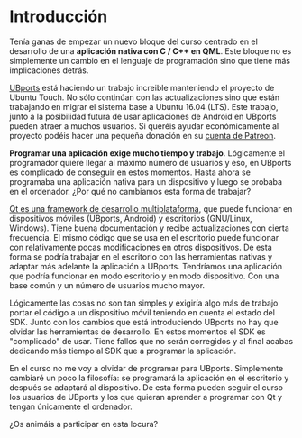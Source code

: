 # Introducción
Tenía ganas de empezar un nuevo bloque del curso centrado en el desarrollo de una **aplicación nativa con C / C++ en QML**. Este bloque no es simplemente un cambio en el lenguaje de programación sino que tiene más implicaciones detrás. 

[UBports](https://ubports.com/) está haciendo un trabajo increible manteniendo el proyecto de Ubuntu Touch. No sólo continúan con las actualizaciones sino que están trabajando en migrar el sistema base a Ubuntu 16.04 (LTS). Este trabajo, junto a la posibilidad futura de usar aplicaciones de Android en UBports pueden atraer a muchos usuarios. Si queréis ayudar económicamente al proyecto podéis hacer una pequeña donación en su [cuenta de Patreon](https://www.patreon.com/ubports).

**Programar una aplicación exige mucho tiempo y trabajo**. Lógicamente el programador quiere llegar al máximo número de usuarios y eso, en UBports es complicado de conseguir en estos momentos. Hasta ahora se programaba una aplicación nativa para un dispositivo y luego se probaba en el ordenador. ¿Por qué no cambiamos esta forma de trabajar? 

[Qt es una framework de desarrollo multiplataforma](https://www.qt.io/), que puede funcionar en dispositivos móviles (UBports, Android) y escritorios (GNU/Linux, Windows). Tiene buena documentación y recibe actualizaciones con cierta frecuencia. El mismo código que se usa en el escritorio puede funcionar con relativamente pocas modificaciones en otros dispositivos. De esta forma se podría trabajar en el escritorio con las herramientas nativas y adaptar más adelante la aplicación a UBports. Tendríamos una aplicación que podría funcionar en modo escritorio y en modo dispositivo. Con una base común y un número de usuarios mucho mayor.

Lógicamente las cosas no son tan simples y exigiría algo más de trabajo portar el código a un dispositivo móvil teniendo en cuenta el estado del SDK. Junto con los cambios que está introduciendo UBports no hay que olvidar las herramientas de desarrollo. En estos momentos el SDK es "complicado" de usar. Tiene fallos que no serán corregidos y al final acabas dedicando más tiempo al SDK que a programar la aplicación.

En el curso no me voy a olvidar de programar para UBports. Simplemente cambiaré un poco la filosofía: se programará la aplicación en el escritorio y después se adaptará al dispositivo. De esta forma pueden seguir el curso los usuarios de UBports y los que quieran aprender a programar con Qt y tengan únicamente el ordenador.

¿Os animáis a participar en esta locura?